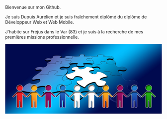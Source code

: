 Bienvenue sur mon Github.

Je suis Dupuis Aurélien et je suis fraîchement diplômé du diplôme de Développeur Web et Web Mobile.

J'habite sur Fréjus dans le Var (83) et je suis à la recherche de mes premières missions professionnelle.

![Cover](https://raw.githubusercontent.com/Dupuis-Aurelien/Dupuis-Aurelien/main/integration-1777536_1920.jpg)


<!--
**Dupuis-Aurelien/Dupuis-Aurelien** is a ✨ _special_ ✨ repository because its `README.md` (this file) appears on your GitHub profile.

Here are some ideas to get you started:

- 🔭 I’m currently working on ...
- 🌱 I’m currently learning ...
- 👯 I’m looking to collaborate on ...
- 🤔 I’m looking for help with ...
- 💬 Ask me about ...
- 📫 How to reach me: ...
- 😄 Pronouns: ...
- ⚡ Fun fact: ...
-->
